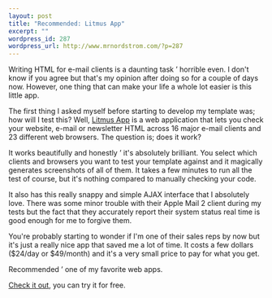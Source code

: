 ```yaml
--- 
layout: post
title: "Recommended: Litmus App"
excerpt: ""
wordpress_id: 287
wordpress_url: http://www.mrnordstrom.com/?p=287
---
```

<p>Writing HTML for e-mail clients is a daunting task &rsquo; horrible even. I don't know if you agree but that's my opinion after doing so for a couple of days now. However, one thing that can make your life a whole lot easier is this little app.</p>

<p>The first thing I asked myself before starting to develop my template was; how will I test this? Well, <a href="http://www.litmusapp.com/">Litmus App</a> is a web application that lets you check your website, e-mail or newsletter HTML across 16 major e-mail clients and 23 different web browsers. The question is; does it work?</p>

<p>It works beautifully and honestly &rsquo; it's absolutely brilliant. You select which clients and browsers you want to test your template against and it magically generates screenshots of all of them. It takes a few minutes to run all the test of course, but it's nothing compared to manually checking your code.</p> 

<p>It also has this really snappy and simple AJAX interface that I absolutely love. There was some minor trouble with their Apple Mail 2 client during my tests but the fact that they accurately report their system status real time is good enough for me to forgive them.</p>

<p>You're probably starting to wonder if I'm one of their sales reps by now but it's just a really nice app that saved me a lot of time. It costs a few dollars ($24/day or $49/month) and it's a very small price to pay for what you get.</p>

<p>Recommended &rsquo; one of my favorite web apps.</p>

<p><a href="http://litmusapp.com/pricing">Check it out</a>, you can try it for free.</p>
